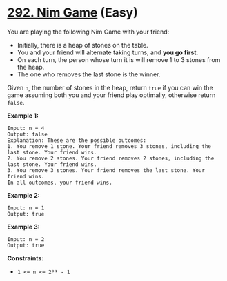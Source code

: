 # [292. Nim Game][link] (Easy)

[link]: https://leetcode.com/problems/nim-game/

You are playing the following Nim Game with your friend:

- Initially, there is a heap of stones on the table.
- You and your friend will alternate taking turns, and **you go first**.
- On each turn, the person whose turn it is will remove 1 to 3 stones from the heap.
- The one who removes the last stone is the winner.

Given `n`, the number of stones in the heap, return `true` if you can win the game assuming both you
and your friend play optimally, otherwise return  `false`.

**Example 1:**

```
Input: n = 4
Output: false
Explanation: These are the possible outcomes:
1. You remove 1 stone. Your friend removes 3 stones, including the last stone. Your friend wins.
2. You remove 2 stones. Your friend removes 2 stones, including the last stone. Your friend wins.
3. You remove 3 stones. Your friend removes the last stone. Your friend wins.
In all outcomes, your friend wins.
```

**Example 2:**

```
Input: n = 1
Output: true
```

**Example 3:**

```
Input: n = 2
Output: true
```

**Constraints:**

- `1 <= n <= 2³¹ - 1`
